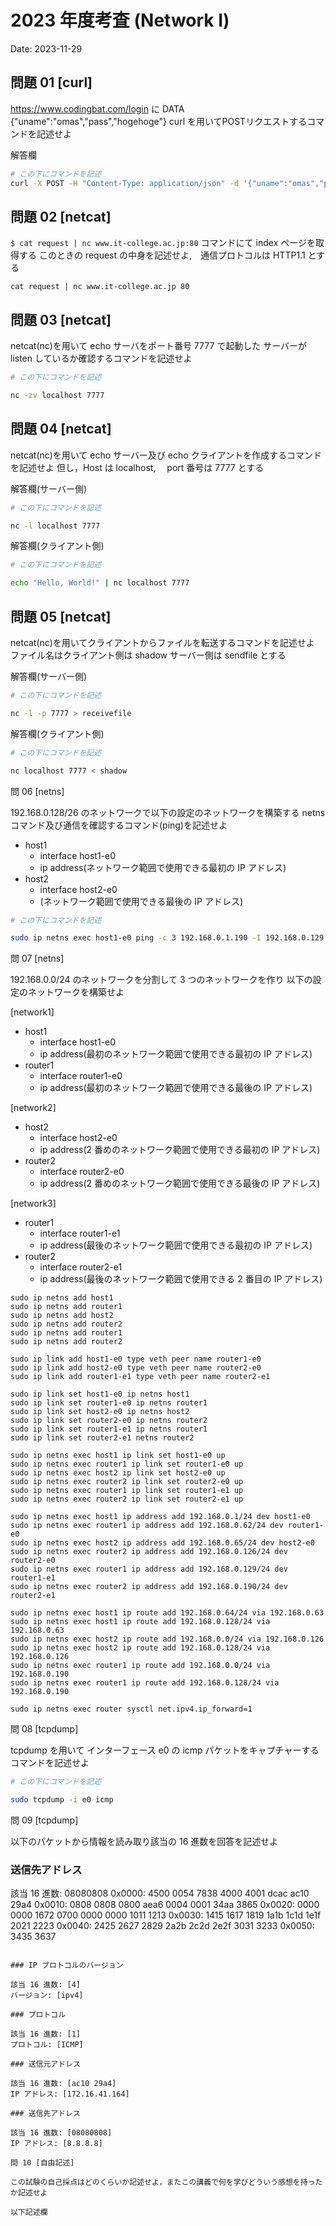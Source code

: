 # 2023 年度考査 (Network I)

Date: 2023-11-29

## 問題 01 [curl]

https://www.codingbat.com/login に DATA {"uname":"omas","pass","hogehoge"} curl を用いてPOSTリクエストするコマンドを記述せよ

解答欄

```bash
# この下にコマンドを記述
curl -X POST -H "Content-Type: application/json" -d '{"uname":"omas","pass":"hogehoge"}' https://www.codingbat.com/login


```

## 問題 02 [netcat]

`$ cat request | nc www.it-college.ac.jp:80` コマンドにて index ページを取得する
このときの request の中身を記述せよ,　通信プロトコルは HTTP1.1 とする

```
cat request | nc www.it-college.ac.jp 80

```
## 問題 03 [netcat]

netcat(nc)を用いて echo サーバをポート番号 7777 で起動した
サーバーが listen しているか確認するコマンドを記述せよ

```bash
# この下にコマンドを記述

nc -zv localhost 7777

```

## 問題 04 [netcat]

netcat(nc)を用いて echo サーバー及び echo クライアントを作成するコマンドを記述せよ
但し，Host は localhost,　 port 番号は 7777 とする

解答欄(サーバー側)

```bash
# この下にコマンドを記述

nc -l localhost 7777

```

解答欄(クライアント側)

```bash
# この下にコマンドを記述

echo "Hello, World!" | nc localhost 7777

```

## 問題 05 [netcat]

netcat(nc)を用いてクライアントからファイルを転送するコマンドを記述せよ
ファイル名はクライアント側は shadow サーバー側は sendfile とする

解答欄(サーバー側)

```bash
# この下にコマンドを記述

nc -l -p 7777 > receivefile

```

解答欄(クライアント側)

```bash
# この下にコマンドを記述

nc localhost 7777 < shadow

```

問 06 [netns]

192.168.0.128/26 のネットワークで以下の設定のネットワークを構築する netns コマンド及び通信を確認するコマンド(ping)を記述せよ

- host1
  - interface host1-e0
  - ip address(ネットワーク範囲で使用できる最初の IP アドレス)
- host2
  - interface host2-e0
  - (ネットワーク範囲で使用できる最後の IP アドレス)

```bash
# この下にコマンドを記述

sudo ip netns exec host1-e0 ping -c 3 192.168.0.1.190 -I 192.168.0.129
```

問 07 [netns]

192.168.0.0/24 のネットワークを分割して 3 つのネットワークを作り
以下の設定のネットワークを構築せよ

[network1]

- host1
  - interface host1-e0
  - ip address(最初のネットワーク範囲で使用できる最初の IP アドレス)
- router1
  - interface router1-e0
  - ip address(最初のネットワーク範囲で使用できる最後の IP アドレス)

[network2]

- host2
  - interface host2-e0
  - ip address(2 番めのネットワーク範囲で使用できる最初の IP アドレス)
- router2
  - interface router2-e0
  - ip address(2 番めのネットワーク範囲で使用できる最後の IP アドレス)

[network3]

- router1
  - interface router1-e1
  - ip address(最後のネットワーク範囲で使用できる最初の IP アドレス)
- router2
  - interface router2-e1
  - ip address(最後のネットワーク範囲で使用できる 2 番目の IP アドレス)

```
sudo ip netns add host1
sudo ip netns add router1
sudo ip netns add host2
sudo ip netns add router2
sudo ip netns add router1
sudo ip netns add router2

sudo ip link add host1-e0 type veth peer name router1-e0
sudo ip link add host2-e0 type veth peer name router2-e0
sudo ip link add router1-e1 type veth peer name router2-e1

sudo ip link set host1-e0 ip netns host1
sudo ip link set router1-e0 ip netns router1
sudo ip link set host2-e0 ip netns host2
sudo ip link set router2-e0 ip netns router2
sudo ip link set router1-e1 ip netns router1
sudo ip link set router2-e1 netns router2

sudo ip netns exec host1 ip link set host1-e0 up
sudo ip netns exec router1 ip link set router1-e0 up
sudo ip netns exec host2 ip link set host2-e0 up
sudo ip netns exec router2 ip link set router2-e0 up
sudo ip netns exec router1 ip link set router1-e1 up
sudo ip netns exec router2 ip link set router2-e1 up

sudo ip netns exec host1 ip address add 192.168.0.1/24 dev host1-e0
sudo ip netns exec router1 ip address add 192.168.0.62/24 dev router1-e0
sudo ip netns exec host2 ip address add 192.168.0.65/24 dev host2-e0
sudo ip netns exec router2 ip address add 192.168.0.126/24 dev router2-e0
sudo ip netns exec router1 ip address add 192.168.0.129/24 dev router1-e1
sudo ip netns exec router2 ip address add 192.168.0.190/24 dev router2-e1

sudo ip netns exec host1 ip route add 192.168.0.64/24 via 192.168.0.63
sudo ip netns exec host1 ip route add 192.168.0.128/24 via 192.168.0.63
sudo ip netns exec host2 ip route add 192.168.0.0/24 via 192.168.0.126
sudo ip netns exec host2 ip route add 192.168.0.128/24 via 192.168.0.126
sudo ip netns exec router1 ip route add 192.168.0.0/24 via 192.168.0.190
sudo ip netns exec router1 ip route add 192.168.0.128/24 via 192.168.0.190

sudo ip netns exec router sysctl net.ipv4.ip_forward=1

```

問 08 [tcpdump]

tcpdump を用いて インターフェース e0 の icmp パケットをキャプチャーするコマンドを記述せよ

```bash
# この下にコマンドを記述

sudo tcpdump -i e0 icmp

```

問 09 [tcpdump]

以下のパケットから情報を読み取り該当の 16 進数を回答を記述せよ


### 送信先アドレス

該当 16 進数: 08080808
0x0000:  4500 0054 7838 4000 4001 dcac ac10 29a4
0x0010:  0808 0808 0800 aea6 0004 0001 34aa 3865
0x0020:  0000 0000 1672 0700 0000 0000 1011 1213
0x0030:  1415 1617 1819 1a1b 1c1d 1e1f 2021 2223
0x0040:  2425 2627 2829 2a2b 2c2d 2e2f 3031 3233
0x0050:  3435 3637
```

### IP プロトコルのバージョン

該当 16 進数: [4]
バージョン: [ipv4]

### プロトコル

該当 16 進数: [1]
プロトコル: [ICMP]

### 送信元アドレス

該当 16 進数: [ac10 29a4]
IP アドレス: [172.16.41.164]

### 送信先アドレス

該当 16 進数: [08080808]
IP アドレス: [8.8.8.8]

問 10 [自由記述]

この試験の自己採点はどのくらいか記述せよ，またこの講義で何を学びどういう感想を持ったか記述せよ

以下記述欄

